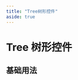 ```yaml
---
title: "Tree树形控件"
aside: true
---
```


# Tree 树形控件

## 基础用法

<preview path="../../demo/Tree/basic.vue" title="icon树形控件-基础用法"></preview>
